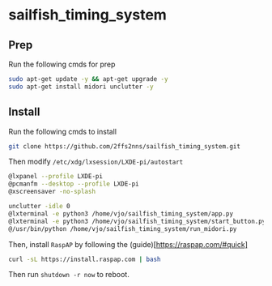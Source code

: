 # sailfish_timing_system

## Prep

Run the following cmds for prep

```bash
sudo apt-get update -y && apt-get upgrade -y
sudo apt-get install midori unclutter -y
```

## Install
Run the following cmds to install

```bash
git clone https://github.com/2ffs2nns/sailfish_timing_system.git
```

Then modify `/etc/xdg/lxsession/LXDE-pi/autostart`

```bash
@lxpanel --profile LXDE-pi
@pcmanfm --desktop --profile LXDE-pi
@xscreensaver -no-splash

unclutter -idle 0
@lxterminal -e python3 /home/vjo/sailfish_timing_system/app.py
@lxterminal -e python3 /home/vjo/sailfish_timing_system/start_button.py
@/usr/bin/python /home/vjo/sailfish_timing_system/run_midori.py
```

Then, install `RaspAP` by following the (guide)[https://raspap.com/#quick]

```bash
curl -sL https://install.raspap.com | bash
```

Then run `shutdown -r now` to reboot.
